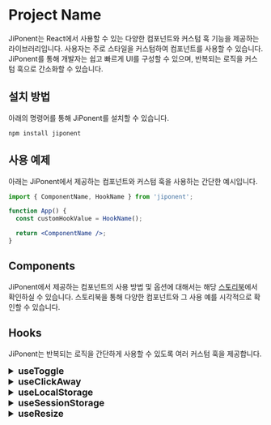 # Project Name

JiPonent는 React에서 사용할 수 있는 다양한 컴포넌트와 커스텀 훅 기능을 제공하는 라이브러리입니다. 사용자는 주로 스타일을 커스텀하여 컴포넌트를 사용할 수 있습니다. JiPonent를 통해 개발자는 쉽고 빠르게 UI를 구성할 수 있으며, 반복되는 로직을 커스텀 훅으로 간소화할 수 있습니다.

## 설치 방법

아래의 명령어를 통해 JiPonent를 설치할 수 있습니다.

```
npm install jiponent
```

## 사용 예제

아래는 JiPonent에서 제공하는 컴포넌트와 커스텀 훅을 사용하는 간단한 예시입니다.

```jsx
import { ComponentName, HookName } from 'jiponent';

function App() {
  const customHookValue = HookName();

  return <ComponentName />;
}
```

## Components

JiPonent에서 제공하는 컴포넌트의 사용 방법 및 옵션에 대해서는 해당 [스토리북](https://6645a375b8bd5e22f2b27560-ixqtxyosat.chromatic.com/)에서 확인하실 수 있습니다. 스토리북을 통해 다양한 컴포넌트와 그 사용 예를 시각적으로 확인할 수 있습니다.

## Hooks

JiPonent는 반복되는 로직을 간단하게 사용할 수 있도록 여러 커스텀 훅을 제공합니다.

<details>
  <summary style="font-size:18px"><b>useToggle</b></summary>
  useToggle은 토글 상태 관리를 위한 커스텀 훅입니다.

#### 사용법

useToggle 훅은 초기 boolean 값(기본값은 false)을 인자로 받아, 그 상태를 관리하기 위한 여러 핸들러 함수들을 반환합니다.

```jsx
const { isToggle, handleToggle, handleSetTrue, handleSetFalse } = useToggle(false);
```

#### 매개변수

- defaultValue (boolean): 초기 토글 상태 값을 설정합니다. 기본값은 false입니다.

#### 반환 값

- isToggle (boolean): 현재 토글 상태를 나타냅니다.
- handleToggle (() => void): 토글 상태를 반전시키는 함수입니다.
- handleSetTrue (() => void): 토글 상태를 true로 설정하는 함수입니다.
- handleSetFalse (() => void): 토글 상태를 false로 설정하는 함수입니다.
</details>

<details>
  <summary style="font-size:18px"><b>useClickAway</b></summary>
  useClickAway는 지정된 요소 외부를 클릭했을 때 특정 로직을 실행할 수 있도록 도와주는 훅입니다. 이를 통해 드롭다운 메뉴, 모달 등을 구현할 때 유용하게 사용할 수 있습니다.

#### 사용법

useClickAway 훅은 클릭 이벤트를 감지할 요소의 참조(ref)와 외부 클릭 시 실행될 콜백 함수를 인자로 받습니다. 이 훅은 지정된 요소의 외부 클릭을 감지하고, 이에 대응하여 제공된 콜백 함수를 호출합니다.

```jsx
const ref = useClickAway < HTMLDivElement > (() => console.log('콜백 함수'));

return <div ref={ref}>내용</div>;
```

#### 매개변수

- callback: 지정된 요소의 외부를 클릭했을 때 실행할 콜백 함수입니다. 이 함수는 외부 클릭 이벤트가 발생했을 때 호출됩니다.

#### 반환 값

- ref: useClickAway 훅은 클릭 이벤트 감지를 위해 사용될 요소에 연결할 수 있는 React 참조(React.RefObject)를 반환합니다. 이 참조는 훅을 사용할 컴포넌트 내에서 요소에 할당되어야 합니다.
</details>

<details>
  <summary style="font-size:18px"><b>useLocalStorage</b></summary>
useLocalStorage는 로컬 스토리지(Local Storage) 상태 관리를 위한 커스텀 훅입니다.

#### 사용법

이 훅은 키와 기본값을 인자로 받아 로컬 스토리지에 저장된 값을 관리합니다. 또한 오류가 발생했을 때 호출될 콜백 함수를 설정할 수 있습니다.

```jsx
const { value, setItem, removeItem } = useLocalStorage({
  key: 'myKey',
  defaultValue: 'defaultValue',
  onError: (error) => console.error(error),
});
```

#### 매개변수

- key (string): 로컬 스토리지에서 값을 저장하거나 가져올 때 사용할 키입니다.
- defaultValue (T): 로컬 스토리지에 값이 없을 때 사용할 기본값입니다.
- onError ((error: Error) => void): 오류가 발생했을 때 호출될 콜백 함수입니다.

#### 반환 값

- value (T): 현재 로컬 스토리지의 값을 나타냅니다.
- setItem ((newValue: T) => void): 로컬 스토리지의 값을 설정하는 함수입니다.
- removeItem (() => void): 로컬 스토리지의 값을 제거하고 기본값으로 초기화하는 함수입니다.
</details>

<details>
  <summary style="font-size:18px"><b>useSessionStorage</b></summary>
useSessionStorage는 세션 스토리지(Session Storage) 상태 관리를 위한 커스텀 훅입니다.

#### 사용법

이 훅은 키와 기본값을 인자로 받아 세션 스토리지에 저장된 값을 관리합니다. 또한 오류가 발생했을 때 호출될 콜백 함수를 설정할 수 있습니다.

```jsx
const { value, setItem, removeItem } = useSessionStorage({
  key: 'myKey',
  defaultValue: 'defaultValue',
  onError: (error) => console.error(error),
});
```

#### 매개변수

- key (string): 세션 스토리지에서 값을 저장하거나 가져올 때 사용할 키입니다.
- defaultValue (T): 세션 스토리지에 값이 없을 때 사용할 기본값입니다.
- onError ((error: Error) => void): 오류가 발생했을 때 호출될 콜백 함수입니다.

#### 반환 값

- value (T): 현재 세션 스토리지의 값을 나타냅니다.
- setItem ((newValue: T) => void): 세션 스토리지의 값을 설정하는 함수입니다.
- removeItem (() => void): 세션 스토리지의 값을 제거하고 기본값으로 초기화하는 함수입니다.
</details>

<details>
  <summary style="font-size:18px"><b>useResize</b></summary>
useResize는 React 컴포넌트의 크기 변경을 감지하고 해당 변경 사항을 전달하는 커스텀 훅입니다.

#### 사용법

이 훅은 onResize 콜백 함수를 인자로 받습니다. 이 함수는 컴포넌트의 크기가 변경될 때마다 호출됩니다.

```jsx
const ref = useResize(contentRect) => console.log('Component size changed:', contentRect)
```

이 훅은 ref 객체를 반환합니다. 이 객체를 사용하여 컴포넌트의 DOM 요소를 참조할 수 있습니다.

```jsx
return <div ref={ref}>My resizable component</div>;
```

#### 매개변수

- (function): 컴포넌트의 크기가 변경될 때마다 호출되는 콜백 함수입니다. 이 함수는 DOMRectReadOnly 객체를 인자로 받습니다.

#### 반환 값

- ref (ref): 컴포넌트의 DOM 요소를 참조하는 ref 객체입니다.

</details>
